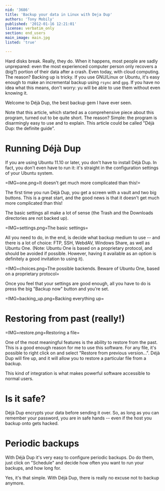 ```yaml
---
nid: '3686'
title: 'Backup your data in Linux with Deja Dup'
authors: 'Tony Mobily'
published: '2012-01-16 12:21:01'
license: verbatim_only
section: end_users
main_image: main.jpg
listed: 'true'

---
```

Hard disks break. Really, they do. When it happens, most people are sadly unprepared: even the most experienced computer person only recovers a (big?) portion of their data after a crash. Even today, with cloud computing. The reason? Backing up is tricky. If you use GNU/Linux or Ubuntu, it's easy enough to make an incremental backup using `rsync` and `gpg`. If you have no idea what this means, don't worry: yu will be able to use them without even knowing it.

Welcome to Déjà Dup, the best backup gem I have ever seen.

<!--break-->

Note that this article, which started as a comprehensive piece about this program, turned out to be quite short. The reason? Simple: the program is disarmingly easy to use and to explain. This article could be called "Déjà Dup: the definite guide".

# Running Déjà Dup

If you are using Ubuntu 11.10 or later, you don't have to install Déjà Dup. In fact, you don't even have to run it: it's straight in the configuration settings of your Ubuntu system.

=IMG=one.png=It doesn't get much more complicated than this!=

The first time you run Déjà Dup, you get a screen with a vault and two big buttons. This is a great start, and the good news is that it doesn't get much more complicated than this!

The basic settings all make a lot of sense (the Trash and the Downloads directories are not backed up).

=IMG=settings.png=The basic settings=

All you need to do, in the end, is decide what backup medium to use -- and there is a lot of choice: FTP, SSH, WebdAV, Windows Share, as well as Ubuntu One. (Note: Ubuntu One is based on a proprietary protocol, and should be avoided if possible. However, having it available as an option is definitely a good invitation to using it).

=IMG=choices.png=The possible backends. Beware of Ubuntu One, based on a proprietary protocol=

Once you feel that your settings are good enough, all you have to do is press the big "Backup now" button and you're set.

=IMG=backing_up.png=Backing everything up=

# Restoring from past (really!)

=IMG=restore.png=Restoring a file=

One of the most meaningful features is the ability to restore from the past. This is a good enough reason for me to use this software. For any file, it's possible to right click on and select "Restore from previous version...". Déjà Dup will fire up, and it will allow you to restore a particular file from a backup.

This kind of integration is what makes powerful software accessible to normal users.

# Is it safe?

Déjà Dup encrypts your data before sending it over. So, as long as you can remember your password, you are in safe hands -- even if the host you backup onto gets hacked.


# Periodic backups

With Déjà Dup it's very easy to configure periodic backups. Do do them, just click on "Schedule" and decide how often you want to run your backups, and how long for.

Yes, it's that simple. With Déjà Dup, there is really no excuse not to backup anymore.